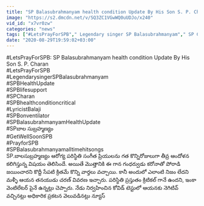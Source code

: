 ```yaml
---
title: "SP Balasubrahmanyam health condition Update By His Son S. P. Charan"
image: "https://s2.dmcdn.net/v/SQ3ZC1VGwWQ0uUDJo/x240"
vid_id: "x7vr0zw"
categories: "news"
tags: ["#LetsPrayForSPB"," Legendary singer SP Balasubrahmanyam"," SP Charan"]
date: "2020-08-29T19:59:02+03:00"
---
```

#LetsPrayForSPB: SP Balasubrahmanyam health condition Update By His Son S. P. Charan  <br>#LetsPrayForSPB  <br>#LegendarysingerSPBalasubrahmanyam  <br>#SPBHealthUpdate  <br>#SPBlifesupport  <br>#SPCharan  <br>#SPBhealthconditioncritical   <br>#LyricistBalaji  <br>#SPBonventilator   <br>#SPBalasubrahmanyamHealthUpdate  <br>#SPబాల సుబ్రహ్మణ్యం  <br>#GetWellSoonSPB   <br>#PrayforSPB  <br>#SPBalasubrahmanyamalltimehitsongs  <br>SP.బాలసుబ్రహ్మణ్యం ఆరోగ్య పరిస్థితి సంగీత ప్రియులను గత కొన్నిరోజులుగా  తీవ్ర ఆందోళన కలిగిస్తున్న విషయం తెలిసిందే. అయితే మొత్తానికి ఈ గాన గంధర్వుడు కరోనాతో పోరాడి జయించారని కొద్దీ సేపటి క్రితమే కొన్ని వార్తలు వచ్చాయి. కానీ అందులో ఎలాంటి నిజం లేదని మళ్ళీ ఆయన తనయుడు చరణ్ వివరణ ఇచ్చారు. పరిస్థితి ప్రస్తుతం క్రిటికల్ గానే ఉందని, ఇంకా వెంటిలేటర్ పైనే ఉన్నట్లు చెప్పారు. నేడు నిర్వహించిన కోవిడ్ టెస్టులో ఆయనకు నెగిటివ్ వచ్చినట్లు అధికారిక ప్రకటన వెలువడినట్లు న్యూస్

